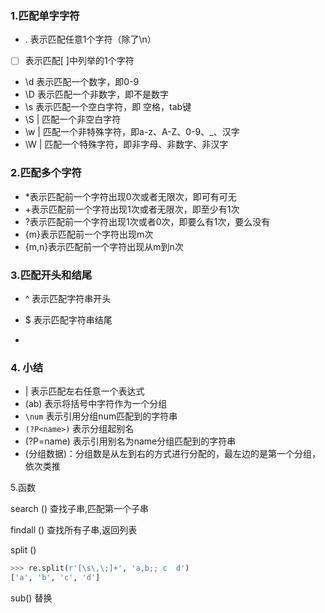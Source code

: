 ### 1.匹配单字字符

- . 表示匹配任意1个字符（除了\n）
- [ ] 表示匹配[ ]中列举的1个字符
- \d 表示匹配一个数字，即0-9 
- \D 表示匹配一个非数字，即不是数字 
- \s 表示匹配一个空白字符，即 空格，tab键 
- \S | 匹配一个非空白字符 
- \w | 匹配一个非特殊字符，即a-z、A-Z、0-9、_、汉字 
- \W | 匹配一个特殊字符，即非字母、非数字、非汉字 

### 2.匹配多个字符

- *表示匹配前一个字符出现0次或者无限次，即可有可无
- +表示匹配前一个字符出现1次或者无限次，即至少有1次
- ?表示匹配前一个字符出现1次或者0次，即要么有1次，要么没有
- {m}表示匹配前一个字符出现m次
- {m,n}表示匹配前一个字符出现从m到n次

### 3.匹配开头和结尾

- ^ 表示匹配字符串开头

- $ 表示匹配字符串结尾

- [^指定字符]: 表示除了指定字符都匹配

### 4. 小结

- | 表示匹配左右任意一个表达式
- (ab) 表示将括号中字符作为一个分组 
- `\num` 表示引用分组num匹配到的字符串 
- `(?P<name>)` 表示分组起别名 
- (?P=name) 表示引用别名为name分组匹配到的字符串 
- (分组数据)：分组数是从左到右的方式进行分配的，最左边的是第一个分组，依次类推

5.函数 

 search ()  查找子串,匹配第一个子串

findall ()   查找所有子串,返回列表

split ()   

```python
>>> re.split(r'[\s\,\;]+', 'a,b;; c  d')
['a', 'b', 'c', 'd']
```

sub()  替换 